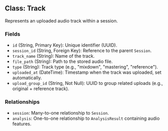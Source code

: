 ## Class: Track

Represents an uploaded audio track within a session.

### Fields

- `id` (String, Primary Key): Unique identifier (UUID).  
- `session_id` (String, Foreign Key): Reference to the parent `Session`.  
- `track_name` (String): Name of the track.  
- `file_path` (String): Path to the stored audio file.  
- `type` (String): Track type (e.g., "mixdown", "mastering", "reference").  
- `uploaded_at` (DateTime): Timestamp when the track was uploaded, set automatically.  
- `upload_group_id` (String, Not Null): UUID to group related uploads (e.g., original + reference track).

### Relationships

- `session`: Many-to-one relationship to `Session`.  
- `analysis`: One-to-one relationship to `AnalysisResult` containing audio features.